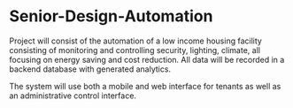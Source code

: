 # Senior-Design-Automation

Project will consist of the automation of a low income housing facility consisting of monitoring and controlling security, lighting, climate, all focusing on energy saving and cost reduction. All data will be recorded in a backend database with generated analytics.


The system will use both a mobile and web interface for tenants as well as an administrative control interface.
